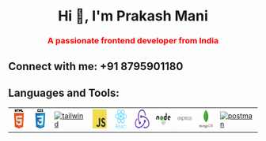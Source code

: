 <h1 align="center">Hi 👋, I'm Prakash Mani</h1>
<h3 align="center" style="color: red;">A passionate frontend developer from India</h3>

<h2 align="left">Connect with me: +91 8795901180</h2>
<p align="left"></p>
<h2 align="left">Languages and Tools:</h2>
<table align="center" border=0>
      <tr>
        <td>
          <a href="https://www.w3.org/html/" target="_blank" rel="noreferrer">
            <img
              src="https://raw.githubusercontent.com/devicons/devicon/master/icons/html5/html5-original-wordmark.svg"
              alt="html5"
              width="40"
              height="40"
            />
          </a>
        </td>
        <td>
          <a
            href="https://www.w3schools.com/css/"
            target="_blank"
            rel="noreferrer"
          >
            <img
              src="https://raw.githubusercontent.com/devicons/devicon/master/icons/css3/css3-original-wordmark.svg"
              alt="css3"
              width="40"
              height="40"
            />
          </a>
        </td>
        <td>
          <a href="https://tailwindcss.com/" target="_blank" rel="noreferrer">
            <img
              src="https://www.vectorlogo.zone/logos/tailwindcss/tailwindcss-icon.svg"
              alt="tailwind"
              width="40"
              height="40"
            />
          </a>
        </td>
        <td>
          <a
            href="https://developer.mozilla.org/en-US/docs/Web/JavaScript"
            target="_blank"
            rel="noreferrer"
          >
            <img
              src="https://raw.githubusercontent.com/devicons/devicon/master/icons/javascript/javascript-original.svg"
              alt="javascript"
              width="40"
              height="40"
            />
          </a>
        </td>
        <td>
          <a href="https://reactjs.org/" target="_blank" rel="noreferrer">
            <img
              src="https://raw.githubusercontent.com/devicons/devicon/master/icons/react/react-original-wordmark.svg"
              alt="react"
              width="40"
              height="40"
            />
          </a>
        </td>
        <td>
          <a href="https://redux.js.org" target="_blank" rel="noreferrer">
            <img
              src="https://raw.githubusercontent.com/devicons/devicon/master/icons/redux/redux-original.svg"
              alt="redux"
              width="40"
              height="40"
            />
          </a>
        </td>
        <td>
          <a href="https://nodejs.org" target="_blank" rel="noreferrer">
            <img
              src="https://raw.githubusercontent.com/devicons/devicon/master/icons/nodejs/nodejs-original-wordmark.svg"
              alt="nodejs"
              width="40"
              height="40"
            />
          </a>
        </td>
        <td>
          <a href="https://expressjs.com" target="_blank" rel="noreferrer">
            <img
              src="https://raw.githubusercontent.com/devicons/devicon/master/icons/express/express-original-wordmark.svg"
              alt="express"
              width="40"
              height="40"
            />
          </a>
        </td>
        <td>
          <a href="https://www.mongodb.com/" target="_blank" rel="noreferrer">
            <img
              src="https://raw.githubusercontent.com/devicons/devicon/master/icons/mongodb/mongodb-original-wordmark.svg"
              alt="mongodb"
              width="40"
              height="40"
            />
          </a>
        </td>
        <td>
          <a href="https://postman.com" target="_blank" rel="noreferrer">
            <img
              src="https://www.vectorlogo.zone/logos/getpostman/getpostman-icon.svg"
              alt="postman"
              width="40"
              height="40"
            />
          </a>
        </td>
      </tr>
    </table>
